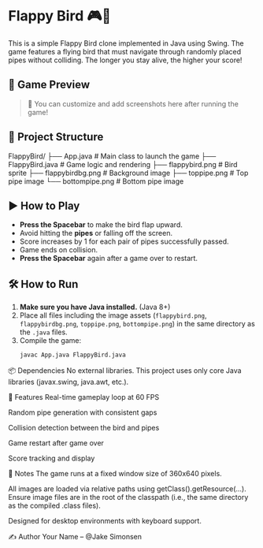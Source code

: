 # Flappy Bird 🎮🐤

This is a simple Flappy Bird clone implemented in Java using Swing. The game features a flying bird that must navigate through randomly placed pipes without colliding. The longer you stay alive, the higher your score!

## 📸 Game Preview

> 🚧 You can customize and add screenshots here after running the game!

## 📁 Project Structure
FlappyBird/
├── App.java # Main class to launch the game
├── FlappyBird.java # Game logic and rendering
├── flappybird.png # Bird sprite
├── flappybirdbg.png # Background image
├── toppipe.png # Top pipe image
└── bottompipe.png # Bottom pipe image

## ▶️ How to Play

- **Press the Spacebar** to make the bird flap upward.
- Avoid hitting the **pipes** or falling off the screen.
- Score increases by 1 for each pair of pipes successfully passed.
- Game ends on collision.
- **Press the Spacebar** again after a game over to restart.

## 🛠️ How to Run

1. **Make sure you have Java installed.** (Java 8+)
2. Place all files including the image assets (`flappybird.png`, `flappybirdbg.png`, `toppipe.png`, `bottompipe.png`) in the same directory as the `.java` files.
3. Compile the game:
   ```bash
   javac App.java FlappyBird.java

📦 Dependencies
No external libraries. This project uses only core Java libraries (javax.swing, java.awt, etc.).

🧠 Features
Real-time gameplay loop at 60 FPS

Random pipe generation with consistent gaps

Collision detection between the bird and pipes

Game restart after game over

Score tracking and display

📌 Notes
The game runs at a fixed window size of 360x640 pixels.

All images are loaded via relative paths using getClass().getResource(...). Ensure image files are in the root of the classpath (i.e., the same directory as the compiled .class files).

Designed for desktop environments with keyboard support.

✍️ Author
Your Name – @Jake Simonsen
